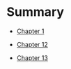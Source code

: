 # Summary

- [Chapter 1](./chapter_1.md)

- [Chapter 12](./scTE识别转座因子动态表达)

- [Chapter 13](./SARS-CoV-2抗体免疫进化.md)

